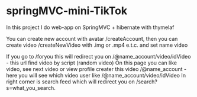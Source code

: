 # springMVC-mini-TikTok
In this project I do web-app on SpringMVC + hibernate with thymelaf

You can create new account with avatar /createAccount,
then you can create video /createNewVideo with .img or .mp4 e.t.c. and set name video

If you go to /foryou this will redirect you on
/@name_account/video/idVideo - this url find video by script (random video)
On this page you can like video, see next video or view profile creater this video /@name_account - here you will see which video user like
/@name_account/video/idVideo In right corner is search feed which will redirect you on /search?s=what_you_search.
